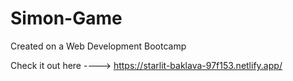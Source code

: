 # Simon-Game
Created on a Web Development Bootcamp

Check it out here ----> https://starlit-baklava-97f153.netlify.app/
